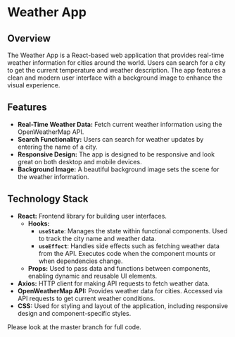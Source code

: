 # Weather App

## Overview

The Weather App is a React-based web application that provides real-time weather information for cities around the world. Users can search for a city to get the current temperature and weather description. The app features a clean and modern user interface with a background image to enhance the visual experience.

## Features

- **Real-Time Weather Data:** Fetch current weather information using the OpenWeatherMap API.
- **Search Functionality:** Users can search for weather updates by entering the name of a city.
- **Responsive Design:** The app is designed to be responsive and look great on both desktop and mobile devices.
- **Background Image:** A beautiful background image sets the scene for the weather information.



## Technology Stack

- **React:** Frontend library for building user interfaces.
  - **Hooks:**
    - **`useState`**: Manages the state within functional components. Used to track the city name and weather data.
    - **`useEffect`**: Handles side effects such as fetching weather data from the API. Executes code when the component mounts or when dependencies change.
  - **Props:** Used to pass data and functions between components, enabling dynamic and reusable UI elements.
- **Axios:** HTTP client for making API requests to fetch weather data.
- **OpenWeatherMap API:** Provides weather data for cities. Accessed via API requests to get current weather conditions.
- **CSS:** Used for styling and layout of the application, including responsive design and component-specific styles.

Please look at the master branch for full code.

